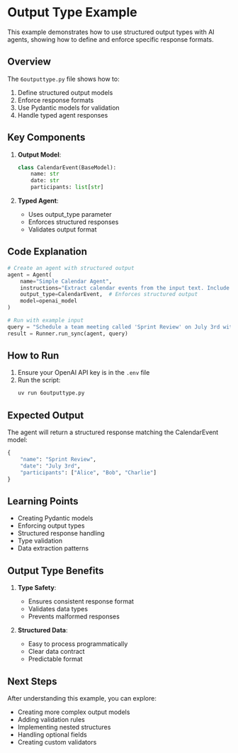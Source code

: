 # Output Type Example

This example demonstrates how to use structured output types with AI agents, showing how to define and enforce specific response formats.

## Overview

The `6outputtype.py` file shows how to:
1. Define structured output models
2. Enforce response formats
3. Use Pydantic models for validation
4. Handle typed agent responses

## Key Components

1. **Output Model**:
   ```python
   class CalendarEvent(BaseModel):
       name: str
       date: str
       participants: list[str]
   ```

2. **Typed Agent**:
   - Uses output_type parameter
   - Enforces structured responses
   - Validates output format

## Code Explanation

```python
# Create an agent with structured output
agent = Agent(
    name="Simple Calendar Agent",
    instructions="Extract calendar events from the input text. Include event name, date, and participants.",
    output_type=CalendarEvent,  # Enforces structured output
    model=openai_model
)

# Run with example input
query = "Schedule a team meeting called 'Sprint Review' on July 3rd with Alice, Bob, and Charlie."
result = Runner.run_sync(agent, query)
```

## How to Run

1. Ensure your OpenAI API key is in the `.env` file
2. Run the script:
   ```bash
   uv run 6outputtype.py
   ```

## Expected Output

The agent will return a structured response matching the CalendarEvent model:
```python
{
    "name": "Sprint Review",
    "date": "July 3rd",
    "participants": ["Alice", "Bob", "Charlie"]
}
```

## Learning Points

- Creating Pydantic models
- Enforcing output types
- Structured response handling
- Type validation
- Data extraction patterns

## Output Type Benefits

1. **Type Safety**:
   - Ensures consistent response format
   - Validates data types
   - Prevents malformed responses

2. **Structured Data**:
   - Easy to process programmatically
   - Clear data contract
   - Predictable format

## Next Steps

After understanding this example, you can explore:
- Creating more complex output models
- Adding validation rules
- Implementing nested structures
- Handling optional fields
- Creating custom validators 